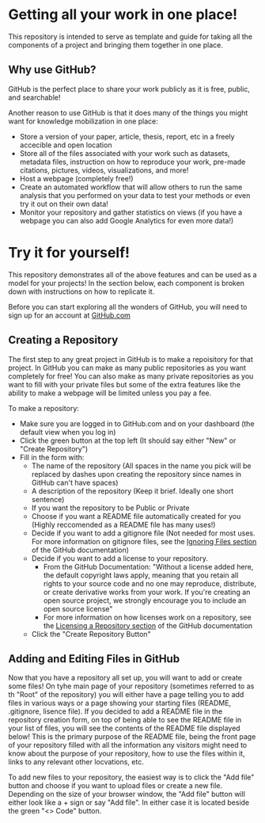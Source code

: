 # Getting all your work in one place!
This repository is intended to serve as template and guide for taking all the components of a project and bringing them together in one place.

## Why use GitHub?
GitHub is the perfect place to share your work publicly as it is free, public, and searchable!

Another reason to use GitHub is that it does many of the things you might want for knowledge mobilization in one place:

 - Store a version of your paper, article, thesis, report, etc in a freely accecible and open location
 - Store all of the files associated with your work such as datasets, metadata files, instruction on how to reproduce your work, pre-made citations, pictures, videos, visualizations, and more!
 - Host a webpage (completely free!)
 - Create an automated workflow that will allow others to run the same analysis that you performed on your data to test your methods or even try it out on their own data!
 - Monitor your repository and gather statistics on views (if you have a webpage you can also add Google Analytics for even more data!)

# Try it for yourself!
This repository demonstrates all of the above features and can be used as a model for your projects!  In the section below, each component is broken down with instructions on how to replicate it.

Before you can start exploring all the wonders of GitHub, you will need to sign up for an account at [GitHub.com](https://github.com/)

## Creating a Repository
The first step to any great project in GitHub is to make a repoisitory for that project.  In GitHub you can make as many public repositories as you want completely for free!  You can also make as many private repositories as you want to fill with your private files but some of the extra features like the ability to make a webpage will be limited unless you pay a fee.  

To make a repository:
- Make sure you are logged in to GitHub.com and on your dashboard (the default view when you log in)
- Click the green button at the top left (It should say either "New" or "Create Repository")
- Fill in the form with:
  - The name of the repository (All spaces in the name you pick will be replaced by dashes upon creating the repository since names in GitHub can't have spaces)
  - A description of the repository (Keep it brief.  Ideally one short sentence)
  - If you want the repository to be Public or Private
  - Choose if you want a README file automatically created for you (Highly reccomended as a README file has many uses!)
  - Decide if you want to add a gitignore file (Not needed for most uses.  For more information on gitignore files, see the [Ignoring Files section](https://docs.github.com/en/get-started/getting-started-with-git/ignoring-files) of the GitHub documentation)
  - Decide if you want to add a license to your repository.  
    - From the GitHub Documentation: "Without a license added here, the default copyright laws apply, meaning that you retain all rights to your source code and no one may reproduce, distribute, or create derivative works from your work. If you're creating an open source project, we strongly encourage you to include an open source license"
    - For more information on how licenses work on a repository, see the [Licensing a Repository section](https://docs.github.com/en/repositories/managing-your-repositorys-settings-and-features/customizing-your-repository/licensing-a-repository) of the GitHub documentation
  - Click the "Create Repository Button"

 ## Adding and Editing Files in GitHub
 Now that you have a repository all set up, you will want to add or create some files!  On tyhe main page of your repository (sometimes referred to as th "Root" of the repository) you will either have a page telling you to add files in various ways or a page showing your starting files (README, .gitignore, lisence file).  If you decided to add a README file in the repository creation form, on top of being able to see the README file in your list of files, you will see the contents of the README file displayed below!  This is the primary purpose of the README file, being the front page of your repository filled with all the information any visitors might need to know about the purpose of your repository, how to use the files within it, links to any relevant other locvations, etc.

To add new files to your repository, the easiest way is to click the "Add file" button and choose if you want to upload files or create a new file.  Depending on the size of your browser window, the "Add file" button will either look like a + sign or say "Add file".  In either case it is located beside the green "<> Code" button.


